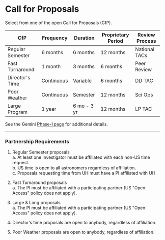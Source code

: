 # Call for Proposals

Select from one of the open Call for Proposals (CfP).

| CfP              | Frequency  | Duration    | Proprietary Period | Review Process |
|------------------|------------|-------------|--------------------|----------------|
| Regular Semester | 6 months   | 6 months    | 12 months          | National TACs  |
| Fast Turnaround  | 1 month    | 3 months    | 6 months           | Peer Review    |
| Director's Time  | Continuous | Variable    | 6 months           | DD TAC         |
| Poor Weather     | Continuous | Semester    | 12 months          | Sci Ops        |
| Large Program    | 1 year     | 6 mo - 3 yr | 12 months          | LP TAC         |

See the Gemini [Phase-I page](https://www.gemini.edu/observing/phase-i) for additional details.

---

### Partnership Requirements

1. Regular Semester proposals  
  a. At least one investigator must be affiliated with each non-US time request.  
  b. US time is open to all astronomers regardless of affiliation.  
  c. Proposals requesting time from UH must have a PI affiliated with UH.

2. Fast Turnaround proposals  
  a. The PI must be affiliated with a participating partner (US "Open Access" policy does not apply).  

3. Large & Long proposals  
  a. The PI must be affiliated with a participating partner (US "Open Access" policy does not apply).  

4. Director's time proposals are open to anybody, regardless of affiliation.

5. Poor Weather proposals are open to anybody, regardless of affiliation.
